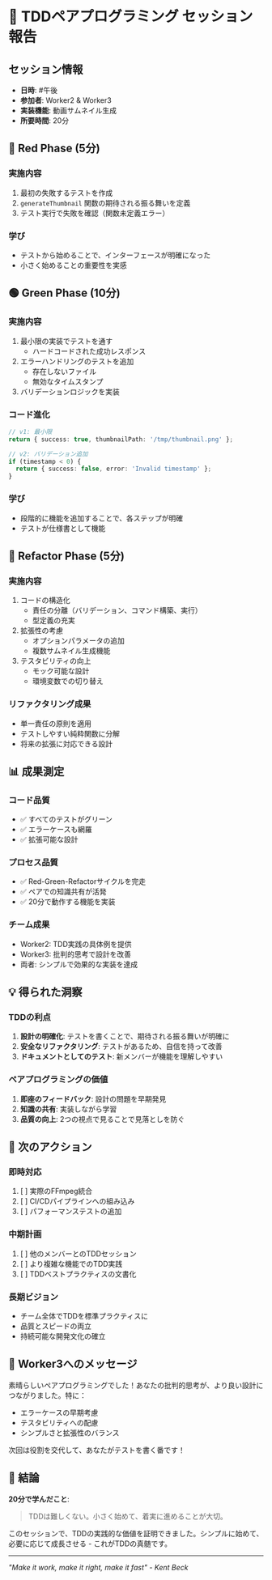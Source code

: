 # 🎯 TDDペアプログラミング セッション報告

## セッション情報
- **日時**: #午後
- **参加者**: Worker2 & Worker3
- **実装機能**: 動画サムネイル生成
- **所要時間**: 20分

## 🔴 Red Phase (5分)
### 実施内容
1. 最初の失敗するテストを作成
2. `generateThumbnail` 関数の期待される振る舞いを定義
3. テスト実行で失敗を確認（関数未定義エラー）

### 学び
- テストから始めることで、インターフェースが明確になった
- 小さく始めることの重要性を実感

## 🟢 Green Phase (10分)
### 実施内容
1. 最小限の実装でテストを通す
   - ハードコードされた成功レスポンス
2. エラーハンドリングのテストを追加
   - 存在しないファイル
   - 無効なタイムスタンプ
3. バリデーションロジックを実装

### コード進化
```typescript
// v1: 最小限
return { success: true, thumbnailPath: '/tmp/thumbnail.png' };

// v2: バリデーション追加
if (timestamp < 0) {
  return { success: false, error: 'Invalid timestamp' };
}
```

### 学び
- 段階的に機能を追加することで、各ステップが明確
- テストが仕様書として機能

## 🔵 Refactor Phase (5分)
### 実施内容
1. コードの構造化
   - 責任の分離（バリデーション、コマンド構築、実行）
   - 型定義の充実
2. 拡張性の考慮
   - オプションパラメータの追加
   - 複数サムネイル生成機能
3. テスタビリティの向上
   - モック可能な設計
   - 環境変数での切り替え

### リファクタリング成果
- 単一責任の原則を適用
- テストしやすい純粋関数に分解
- 将来の拡張に対応できる設計

## 📊 成果測定

### コード品質
- ✅ すべてのテストがグリーン
- ✅ エラーケースも網羅
- ✅ 拡張可能な設計

### プロセス品質
- ✅ Red-Green-Refactorサイクルを完走
- ✅ ペアでの知識共有が活発
- ✅ 20分で動作する機能を実装

### チーム成果
- Worker2: TDD実践の具体例を提供
- Worker3: 批判的思考で設計を改善
- 両者: シンプルで効果的な実装を達成

## 💡 得られた洞察

### TDDの利点
1. **設計の明確化**: テストを書くことで、期待される振る舞いが明確に
2. **安全なリファクタリング**: テストがあるため、自信を持って改善
3. **ドキュメントとしてのテスト**: 新メンバーが機能を理解しやすい

### ペアプログラミングの価値
1. **即座のフィードバック**: 設計の問題を早期発見
2. **知識の共有**: 実装しながら学習
3. **品質の向上**: 2つの視点で見ることで見落としを防ぐ

## 🚀 次のアクション

### 即時対応
1. [ ] 実際のFFmpeg統合
2. [ ] CI/CDパイプラインへの組み込み
3. [ ] パフォーマンステストの追加

### 中期計画
1. [ ] 他のメンバーとのTDDセッション
2. [ ] より複雑な機能でのTDD実践
3. [ ] TDDベストプラクティスの文書化

### 長期ビジョン
- チーム全体でTDDを標準プラクティスに
- 品質とスピードの両立
- 持続可能な開発文化の確立

## 📝 Worker3へのメッセージ

素晴らしいペアプログラミングでした！あなたの批判的思考が、より良い設計につながりました。特に：

- エラーケースの早期考慮
- テスタビリティへの配慮
- シンプルさと拡張性のバランス

次回は役割を交代して、あなたがテストを書く番です！

## 🎉 結論

**20分で学んだこと**:
> TDDは難しくない。小さく始めて、着実に進めることが大切。

このセッションで、TDDの実践的な価値を証明できました。シンプルに始めて、必要に応じて成長させる - これがTDDの真髄です。

---

*"Make it work, make it right, make it fast" - Kent Beck*